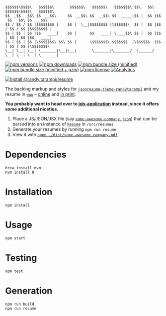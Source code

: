 ```plaintext
$$$$$$\$$$$\   $$$$$$\       $$$$$$\   $$$$$$\   $$$$$$$\ $$\   $$\ $$$$$$\$$$$\   $$$$$$\  
$$  _$$  _$$\ $$  __$$\     $$  __$$\ $$  __$$\ $$  _____|$$ |  $$ |$$  _$$  _$$\ $$  __$$\ 
$$ / $$ / $$ |$$$$$$$$ |    $$ |  \__|$$$$$$$$ |\$$$$$$\  $$ |  $$ |$$ / $$ / $$ |$$$$$$$$ |
$$ | $$ | $$ |$$   ____|    $$ |      $$   ____| \____$$\ $$ |  $$ |$$ | $$ | $$ |$$   ____|
$$ | $$ | $$ |\$$$$$$$\ $$\ $$ |      \$$$$$$$\ $$$$$$$  |\$$$$$$  |$$ | $$ | $$ |\$$$$$$$\ 
\__| \__| \__| \_______|\__|\__|       \_______|\_______/  \______/ \__| \__| \__| \_______|
```

[![npm versions](https://img.shields.io/npm/v/@randy.tarampi/resume.svg?style=flat-square)](https://www.npmjs.com/package/@randy.tarampi/resume) [![npm downloads](https://img.shields.io/npm/dt/@randy.tarampi/resume.svg?style=flat-square)](https://www.npmjs.com/package/@randy.tarampi/resume) [![npm bundle size (minified)](https://img.shields.io/bundlephobia/min/@randy.tarampi/resume.svg?style=flat-square)](https://www.npmjs.com/package/@randy.tarampi/resume) [![npm bundle size (minified + gzip)](https://img.shields.io/bundlephobia/minzip/@randy.tarampi/resume.svg?style=flat-square)](https://www.npmjs.com/package/@randy.tarampi/resume) [![npm license](https://img.shields.io/npm/l/@randy.tarampi/resume.svg?registry_uri=https%3A%2F%2Fregistry.npmjs.com&style=flat-square)](https://www.npmjs.com/package/@randy.tarampi/resume) [![Analytics](https://ga-beacon.appspot.com/UA-50921068-1/beacon/github/randytarampi/me/tree/master/packages/resume?flat&useReferrer)](https://github.com/igrigorik/ga-beacon)

[![Install @randy.tarampi/resume](https://nodeico.herokuapp.com/@randy.tarampi/resume.svg)](https://www.npmjs.com/package/@randy.tarampi/resume)

The backing markup and styles for [`jsonresume-theme-randytarampi`](../jsonresume-theme) and my resume in [`www`](../www) – [online](https://www.randytarampi.ca/resume) and [in print](https://github.com/randytarampi/me/blob/master/packages/resume/docs/resume.pdf).

**You probably want to head over to [job-application](../job-application) instead, since it offers some additional niceties.**

1. Place a JS/JSON/JSX file (say [`some-awesome-company.json`](./src/resumes/some-awesome-company.json)) that can be parsed into an instance of [`Resume`](./src/lib/resume) in `/src/resumes`
2. Generate your resumes by running `npm run resume`
3. View it with [`open ./dist/some-awesome-company.pdf`](./dist/some-awesome-company.pdf)

# Dependencies

```
brew install nvm
nvm install 8
```

# Installation

```
npm install
```

# Usage

```
npm start
```

# Testing

```
npm test
```

# Generation

```
npm run build
npm run resume
```
